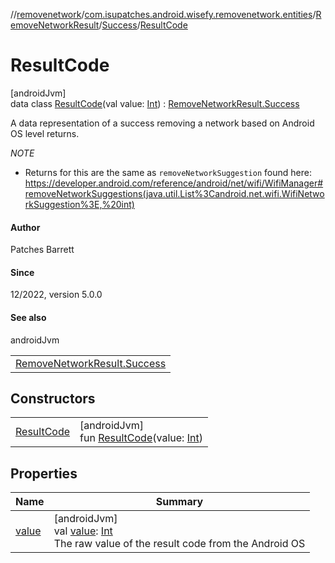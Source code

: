 //[removenetwork](../../../../../index.md)/[com.isupatches.android.wisefy.removenetwork.entities](../../../index.md)/[RemoveNetworkResult](../../index.md)/[Success](../index.md)/[ResultCode](index.md)

# ResultCode

[androidJvm]\
data class [ResultCode](index.md)(val value: [Int](https://kotlinlang.org/api/latest/jvm/stdlib/kotlin/-int/index.html)) : [RemoveNetworkResult.Success](../index.md)

A data representation of a success removing a network based on Android OS level returns.

*NOTE*

- 
   Returns for this are the same as `removeNetworkSuggestion` found here: https://developer.android.com/reference/android/net/wifi/WifiManager#removeNetworkSuggestions(java.util.List%3Candroid.net.wifi.WifiNetworkSuggestion%3E,%20int)

#### Author

Patches Barrett

#### Since

12/2022, version 5.0.0

#### See also

androidJvm

| |
|---|
| [RemoveNetworkResult.Success](../index.md) |

## Constructors

| | |
|---|---|
| [ResultCode](-result-code.md) | [androidJvm]<br>fun [ResultCode](-result-code.md)(value: [Int](https://kotlinlang.org/api/latest/jvm/stdlib/kotlin/-int/index.html)) |

## Properties

| Name | Summary |
|---|---|
| [value](value.md) | [androidJvm]<br>val [value](value.md): [Int](https://kotlinlang.org/api/latest/jvm/stdlib/kotlin/-int/index.html)<br>The raw value of the result code from the Android OS |

